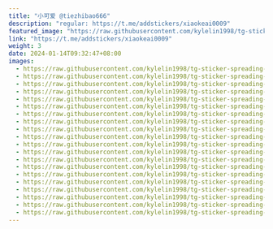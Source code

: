 ```yaml
---
title: "小可爱 @tiezhibao666"
description: "regular: https://t.me/addstickers/xiaokeai0009"
featured_image: "https://raw.githubusercontent.com/kylelin1998/tg-sticker-spreading-worldwide-images/main/img/d37c49ce-c859-4c25-87fc-2b8f156c6217.jpg"
link: "https://t.me/addstickers/xiaokeai0009"
weight: 3
date: 2024-01-14T09:32:47+08:00
images:
  - https://raw.githubusercontent.com/kylelin1998/tg-sticker-spreading-worldwide-images/main/img/d37c49ce-c859-4c25-87fc-2b8f156c6217.jpg
  - https://raw.githubusercontent.com/kylelin1998/tg-sticker-spreading-worldwide-images/main/img/4a3d8d52-e26b-456e-bf09-af0381afeab7.jpg
  - https://raw.githubusercontent.com/kylelin1998/tg-sticker-spreading-worldwide-images/main/img/f1c44d33-4139-4686-b75b-f006dabf4f08.jpg
  - https://raw.githubusercontent.com/kylelin1998/tg-sticker-spreading-worldwide-images/main/img/57b6a41d-43f7-43ef-98ba-5dc37690df93.jpg
  - https://raw.githubusercontent.com/kylelin1998/tg-sticker-spreading-worldwide-images/main/img/03bd0164-8d7d-4f3c-a8ef-5cae75f6f11a.jpg
  - https://raw.githubusercontent.com/kylelin1998/tg-sticker-spreading-worldwide-images/main/img/974b7d73-689c-4c5f-991e-98eb989895ce.jpg
  - https://raw.githubusercontent.com/kylelin1998/tg-sticker-spreading-worldwide-images/main/img/040db24f-3330-4718-9bc5-33e9c20e712d.jpg
  - https://raw.githubusercontent.com/kylelin1998/tg-sticker-spreading-worldwide-images/main/img/2eff8224-a8b9-4e61-acbc-9a5d42c2b79a.jpg
  - https://raw.githubusercontent.com/kylelin1998/tg-sticker-spreading-worldwide-images/main/img/d6e85412-ec07-42ff-8dde-5294db2ea958.jpg
  - https://raw.githubusercontent.com/kylelin1998/tg-sticker-spreading-worldwide-images/main/img/4e7b43b0-429d-4c0d-80fa-a2e24ff2f768.jpg
  - https://raw.githubusercontent.com/kylelin1998/tg-sticker-spreading-worldwide-images/main/img/56a3da9f-db1b-4144-b9b0-c6ad64a73cc9.jpg
  - https://raw.githubusercontent.com/kylelin1998/tg-sticker-spreading-worldwide-images/main/img/e45bff2e-7bd3-44b4-8edf-a4075f35b0dd.jpg
  - https://raw.githubusercontent.com/kylelin1998/tg-sticker-spreading-worldwide-images/main/img/d9db3eac-473f-43f9-aa5d-e589c880a1d3.jpg
  - https://raw.githubusercontent.com/kylelin1998/tg-sticker-spreading-worldwide-images/main/img/e1f0bbd7-34bb-44d8-a1d6-b91c36f75c96.jpg
  - https://raw.githubusercontent.com/kylelin1998/tg-sticker-spreading-worldwide-images/main/img/18bf73f6-7ec4-41dc-8a6c-c831d3e18a43.jpg
  - https://raw.githubusercontent.com/kylelin1998/tg-sticker-spreading-worldwide-images/main/img/3bee54ae-5db5-4aa9-b85d-3d731474b9e5.jpg
  - https://raw.githubusercontent.com/kylelin1998/tg-sticker-spreading-worldwide-images/main/img/ac1b10b8-f760-496d-bdff-827a2b95639d.jpg
  - https://raw.githubusercontent.com/kylelin1998/tg-sticker-spreading-worldwide-images/main/img/32189efe-0275-44ca-8e1d-7ce6e5a56ba1.jpg
  - https://raw.githubusercontent.com/kylelin1998/tg-sticker-spreading-worldwide-images/main/img/ab2707b7-a7ef-4ad6-a004-24eb4d6b2b09.jpg
  - https://raw.githubusercontent.com/kylelin1998/tg-sticker-spreading-worldwide-images/main/img/5dc88f03-2484-4c5d-8452-0ac00c4c1cfa.jpg
---
```

